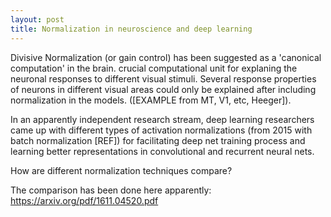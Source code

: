 ```yaml
---
layout: post
title: Normalization in neuroscience and deep learning
---
```


Divisive Normalization (or gain control) has been suggested as a 'canonical computation' in the brain.  crucial computational unit for explaning the neuronal responses to different visual stimuli. Several response properties of neurons in different visual areas could only be explained after including normalization in the models. ([EXAMPLE from MT, V1, etc, Heeger]). 

In an apparently independent research stream, deep learning researchers came up with different types of activation normalizations (from 2015 with batch normalization [REF]) for facilitating deep net training process and learning better representations in convolutional and recurrent neural nets. 

How are different normalization techniques compare?

The comparison has been done here apparently: https://arxiv.org/pdf/1611.04520.pdf

